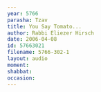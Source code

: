 ```yaml
---
year: 5766
parasha: Tzav
title: You Say Tomato...
author: Rabbi Eliezer Hirsch
date: 2006-04-08
id: 57663021
filename: 5766-302-1
layout: audio
moment: 
shabbat: 
occasion: 
---
```

